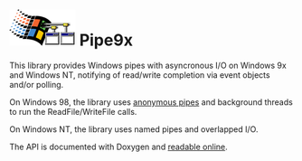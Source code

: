 # ![Pipe9x logo](pipe9x.png) Pipe9x

This library provides Windows pipes with asyncronous I/O on Windows 9x and Windows NT, notifying of read/write completion via event objects and/or polling.

On Windows 98, the library uses [anonymous pipes](https://learn.microsoft.com/en-us/windows/win32/api/namedpipeapi/nf-namedpipeapi-createpipe) and background threads to run the ReadFile/WriteFile calls.

On Windows NT, the library uses named pipes and overlapped I/O.

The API is documented with Doxygen and [readable online](https://solemnwarning.github.io/pipe9x/pipe9x_8h.html).
